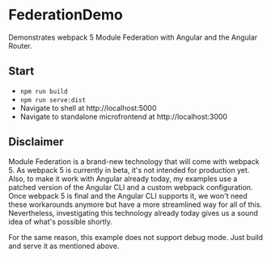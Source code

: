 # FederationDemo

Demonstrates webpack 5 Module Federation with Angular and the Angular Router.

## Start

- ``npm run build``
- ``npm run serve:dist``
- Navigate to shell at http://localhost:5000
- Navigate to standalone microfrontend at http://localhost:3000

## Disclaimer

Module Federation is a brand-new technology that will come with webpack 5. As webpack 5 is currently in beta, it's not intended for production yet. Also, to make it work with Angular already today, my examples use a patched version of the Angular CLI and a custom webpack configuration. Once webpack 5 is final and the Angular CLI supports it, we won't need these workarounds anymore but have a more streamlined way for all of this. Nevertheless, investigating this technology already today gives us a sound idea of what's possible shortly.

For the same reason, this example does not support debug mode. Just build and serve it as mentioned above.